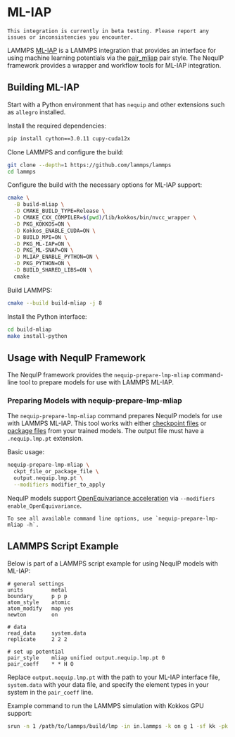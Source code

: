 # ML-IAP

```{note}
This integration is currently in beta testing. Please report any issues or inconsistencies you encounter.
```

LAMMPS [ML-IAP](https://docs.lammps.org/Packages_details.html#pkg-ml-iap) is a LAMMPS integration that provides an interface for using machine learning potentials via the [pair_mliap](https://docs.lammps.org/pair_mliap.html) pair style. The NequIP framework provides a wrapper and workflow tools for ML-IAP integration.

## Building ML-IAP

Start with a Python environment that has `nequip` and other extensions such as `allegro` installed.

Install the required dependencies:
```bash
pip install cython==3.0.11 cupy-cuda12x
```

Clone LAMMPS and configure the build:
```bash
git clone --depth=1 https://github.com/lammps/lammps
cd lammps
```

Configure the build with the necessary options for ML-IAP support:
```bash
cmake \
  -B build-mliap \
  -D CMAKE_BUILD_TYPE=Release \
  -D CMAKE_CXX_COMPILER=$(pwd)/lib/kokkos/bin/nvcc_wrapper \
  -D PKG_KOKKOS=ON \
  -D Kokkos_ENABLE_CUDA=ON \
  -D BUILD_MPI=ON \
  -D PKG_ML-IAP=ON \
  -D PKG_ML-SNAP=ON \
  -D MLIAP_ENABLE_PYTHON=ON \
  -D PKG_PYTHON=ON \
  -D BUILD_SHARED_LIBS=ON \
  cmake
```

Build LAMMPS:
```bash
cmake --build build-mliap -j 8
```

Install the Python interface:
```bash
cd build-mliap
make install-python
```

## Usage with NequIP Framework

The NequIP framework provides the `nequip-prepare-lmp-mliap` command-line tool to prepare models for use with LAMMPS ML-IAP.

### Preparing Models with nequip-prepare-lmp-mliap

The `nequip-prepare-lmp-mliap` command prepares NequIP models for use with LAMMPS ML-IAP. This tool works with either [checkpoint files](../../guide/getting-started/files.md#checkpoint-files) or [package files](../../guide/getting-started/files.md#package-files) from your trained models. The output file must have a `.nequip.lmp.pt` extension.

Basic usage:
```bash
nequip-prepare-lmp-mliap \
  ckpt_file_or_package_file \
  output.nequip.lmp.pt \
  --modifiers modifier_to_apply
```

NequIP models support [OpenEquivariance acceleration](../../guide/accelerations/openequivariance.md) via `--modifiers enable_OpenEquivariance`.

```{tip}
To see all available command line options, use `nequip-prepare-lmp-mliap -h`.
```

## LAMMPS Script Example

Below is part of a LAMMPS script example for using NequIP models with ML-IAP:

```lammps
# general settings
units         metal
boundary      p p p
atom_style    atomic
atom_modify   map yes
newton        on

# data
read_data     system.data
replicate     2 2 2

# set up potential
pair_style    mliap unified output.nequip.lmp.pt 0
pair_coeff    * * H O
```

Replace `output.nequip.lmp.pt` with the path to your ML-IAP interface file, `system.data` with your data file, and specify the element types in your system in the `pair_coeff` line.

Example command to run the LAMMPS simulation with Kokkos GPU support:
```bash
srun -n 1 /path/to/lammps/build/lmp -in in.lammps -k on g 1 -sf kk -pk kokkos newton on neigh half
```